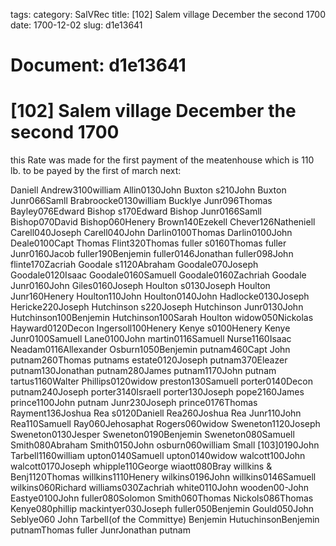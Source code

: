 tags: 
category: SalVRec
title: [102] Salem village December the second 1700
date: 1700-12-02
slug: d1e13641




# Document: d1e13641


# [102] Salem village December the second 1700

this Rate was made for the first payment of the meatenhouse which is 110 lb. to be payed by the first of march next:

Daniell Andrew3100william Allin0130John Buxton s210John Buxton Junr066Samll Brabroocke0130william Bucklye Junr096Thomas Bayley076Edward Bishop s170Edward Bishop Junr0166Samll Bishop070David Bishop060Henery Brown140Ezekell Chever126Natheniell Carell040Joseph Carell040John Darlin0100Thomas Darlin0100John Deale0100Capt Thomas Flint320Thomas fuller s0160Thomas fuller Junr0160Jacob fuller190Benjemin fuller0146Jonathan fuller098John flinte170Zacriah Goodale s1120Abraham Goodale070Joseph Goodale0120Isaac Goodale0160Samuell Goodale0160Zachriah Goodale Junr0160John Giles0160Joseph Houlton s0130Joseph Houlton Junr160Henery Houlton110John Houlton0140John Hadlocke0130Joseph Hericke220Joseph Hutchinson s220Joseph Hutchinson Junr0130John Hutchinson100Benjemin Hutchinson100Sarah Houlton widow050Nickolas Hayward0120Decon Ingersoll100Henery Kenye s0100Henery Kenye Junr0100Samuell Lane0100John martin0116Samuell Nurse1160Isaac Neadam0116Allexander Osburn1050Benjemin putnam460Capt John putnam260Thomas putnams estate0120Joseph putnam370Eleazer putnam130Jonathan putnam280James putnam1170John putnam tartus1160Walter Phillips0120widow preston130Samuell porter0140Decon putnam240Joseph porter3140Israell porter130Joseph pope2160James prince1100John putnam Junr230Joseph prince0176Thomas Rayment136Joshua Rea s0120Daniell Rea260Joshua Rea Junr110John Rea110Samuell Ray060Jehosaphat Rogers060widow Sweneton1120Joseph Sweneton0130Jesper Sweneton0190Benjemin Sweneton080Samuell Smith080Abraham Smith0150John osburn060william Small [103]0190John Tarbell1160william upton0140Samuell upton0140widow walcott100John walcott0170Joseph whipple110George wiaott080Bray willkins & Benj1120Thomas willkins1110Henery wilkins0196John willkins0146Samuell wilkins060Richard williams030Zachriah white0110John wooden00-John Eastye0100John fuller080Solomon Smith060Thomas Nickols086Thomas Kenye080phillip mackintyer030Joseph fuller050Benjemin Gould050John Seblye060 John Tarbell(of the Committye) Benjemin HutuchinsonBenjemin putnamThomas fuller JunrJonathan putnam
